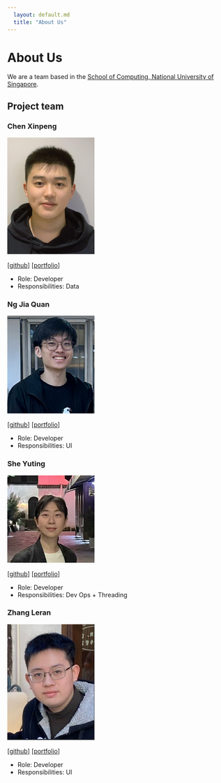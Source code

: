 ```yaml
---
  layout: default.md
  title: "About Us"
---
```


# About Us

We are a team based in the [School of Computing, National University of Singapore](http://www.comp.nus.edu.sg).

## Project team

### Chen Xinpeng

<img src="images/subiloble.png" width="200px">

[[github](http://github.com/subiloble)] [[portfolio](team/subiloble.md)]

* Role: Developer
* Responsibilities: Data

### Ng Jia Quan

<img src="images/quantin96.png" width="200px">

[[github](https://github.com/quantin96)]
[[portfolio](team/quantin96.md)]

* Role: Developer
* Responsibilities: UI

### She Yuting

<img src="images/sheyuting.png" width="200px">

[[github](http://github.com/sheyuting)]
[[portfolio](team/sheyuting.md)]

* Role: Developer
* Responsibilities: Dev Ops + Threading

### Zhang Leran

<img src="images/zlllllr.png" width="200px">

[[github](http://github.com/zlllllr)]
[[portfolio](team/zlllllr.md)]

* Role: Developer
* Responsibilities: UI
